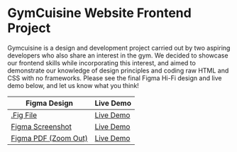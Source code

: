 # GymCuisine Website Frontend Project 
Gymcuisine is a design and development project carried out by two aspiring developers who also share an interest in the gym. We decided to showcase our frontend skills while incorporating this interest, and aimed to demonstrate our knowledge of design principles and coding raw HTML and CSS with no frameworks. Please see the final Figma Hi-Fi design and live demo below, and let us know what you think!


| Figma Design | Live Demo |
| -------- | ---- |
|[.Fig File](https://www.dropbox.com/scl/fi/ukbnyxt8zlc2bwwgvbhrx/GymCuisine-Websise-Final-Design.fig?rlkey=d5v0kvndrk17ak81q39ol4bnl&dl=0)| [Live Demo](https://lucaraso.github.io/GymCuisine/Index.html)|
|[Figma Screenshot](https://www.dropbox.com/scl/fi/bdyv3n8z5mnjsvru48pjq/Figma-Design-Screenshot.PNG?rlkey=nd1x414j9zav7uis47jf7xmjo&dl=0)| [Live Demo](https://lucaraso.github.io/GymCuisine/Index.html)|
|[Figma PDF (Zoom Out)](https://www.dropbox.com/scl/fi/kzit7ttutz7p5ho3nzymr/Gym-Recipe-Website.pdf?rlkey=ec0f4u48uqfpvzueeehe2iz11&dl=0)| [Live Demo](https://lucaraso.github.io/GymCuisine/Index.html)|
